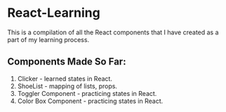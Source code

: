 

# React-Learning 

This is a compilation of all the React components that I have created as a part of my learning process.

## Components Made So Far:
1. Clicker - learned states in React.
2. ShoeList - mapping of lists, props.
3. Toggler Component - practicing states in React.
4. Color Box Component - practicing states in React.
